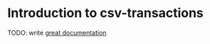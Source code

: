 # Introduction to csv-transactions

TODO: write [great documentation](http://jacobian.org/writing/great-documentation/what-to-write/)

